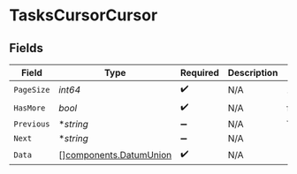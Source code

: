 # TasksCursorCursor


## Fields

| Field                                                            | Type                                                             | Required                                                         | Description                                                      | Example                                                          |
| ---------------------------------------------------------------- | ---------------------------------------------------------------- | ---------------------------------------------------------------- | ---------------------------------------------------------------- | ---------------------------------------------------------------- |
| `PageSize`                                                       | *int64*                                                          | :heavy_check_mark:                                               | N/A                                                              | 15                                                               |
| `HasMore`                                                        | *bool*                                                           | :heavy_check_mark:                                               | N/A                                                              | false                                                            |
| `Previous`                                                       | **string*                                                        | :heavy_minus_sign:                                               | N/A                                                              | YXVsdCBhbmQgYSBtYXhpbXVtIG1heF9yZXN1bHRzLol=                     |
| `Next`                                                           | **string*                                                        | :heavy_minus_sign:                                               | N/A                                                              |                                                                  |
| `Data`                                                           | [][components.DatumUnion](../../models/components/datumunion.md) | :heavy_check_mark:                                               | N/A                                                              |                                                                  |